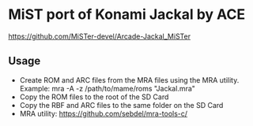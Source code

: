 # MiST port of Konami Jackal by ACE

https://github.com/MiSTer-devel/Arcade-Jackal_MiSTer

## Usage

- Create ROM and ARC files from the MRA files using the MRA utility.
  Example: mra -A -z /path/to/mame/roms "Jackal.mra"
- Copy the ROM files to the root of the SD Card
- Copy the RBF and ARC files to the same folder on the SD Card
- MRA utility: https://github.com/sebdel/mra-tools-c/
